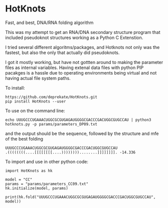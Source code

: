 # HotKnots
Fast, and best, DNA/RNA folding algorithm


This was my attempt to get an RNA/DNA secondary structure program that included pseudoknot
structures working as a Python C Extenstion.  

I tried several different algoritms/packages, and Hotknots not only was the fastest, but
also the only that actually did pseudoknots.

I got it mostly working, but have not gottten around to making the parameter files as 
internal variables.  Having extenal data files with python PIP pacakges is a hassle
due to operating environments being virtual and not having actual file system paths.

To install:
```
https://github.com/deprekate/HotKnots.git
pip install HotKnots --user
```



To use on the command line:
```
echo UUUGCCCUGAAACUGGCGCGUGAGAUGGGGCGACCCGACUGGCGUGCCAU | python3 hotknots.py -p params/parameters_DP09.txt
```
and the output should be the sequence, followed by the structure and mfe of the best folding
```
UUUGCCCUGAAACUGGCGCGUGAGAUGGGGCGACCCGACUGGCGUGCCAU
.((((((((....[[[[[[[[....))))))))........]]]]]]]]. -14.336
```


To import and use in other python code:
```
import HotKnots as hk

model = "CC"
params = "params/parameters_CC09.txt"
hk.initialize(model, params)

print(hk.fold("UUUGCCCUGAAACUGGCGCGUGAGAUGGGGCGACCCGACUGGCGUGCCAU", model))
```
